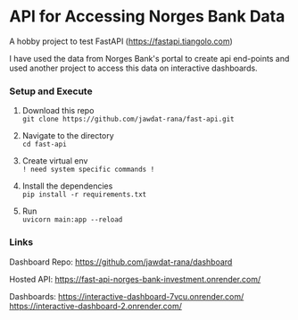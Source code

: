 # API for Accessing Norges Bank Data

A hobby project to test FastAPI (https://fastapi.tiangolo.com)

I have used the data from Norges Bank's portal to create api end-points and used another project to access this data on interactive dashboards. 


### Setup and Execute
1. Download this repo <br>
`git clone https://github.com/jawdat-rana/fast-api.git`

2. Navigate to the directory <br>
`cd fast-api`

3. Create virtual env <br>
`! need system specific commands !`

4. Install the dependencies <br>
`pip install -r requirements.txt`

5. Run <br> 
`uvicorn main:app --reload`

### Links
Dashboard Repo:
https://github.com/jawdat-rana/dashboard

Hosted API:
https://fast-api-norges-bank-investment.onrender.com/

Dashboards:
https://interactive-dashboard-7vcu.onrender.com/ <br>
https://interactive-dashboard-2.onrender.com/
